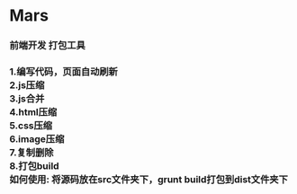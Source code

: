 Mars
====
<h3>前端开发 打包工具 <h3/>
1.编写代码，页面自动刷新<br/>
2.js压缩<br/>
3.js合并<br/>
4.html压缩<br/>
5.css压缩<br/>
6.image压缩<br/>
7.复制删除<br/>
8.打包build

<br/>
如何使用:
将源码放在src文件夹下，grunt build打包到dist文件夹下